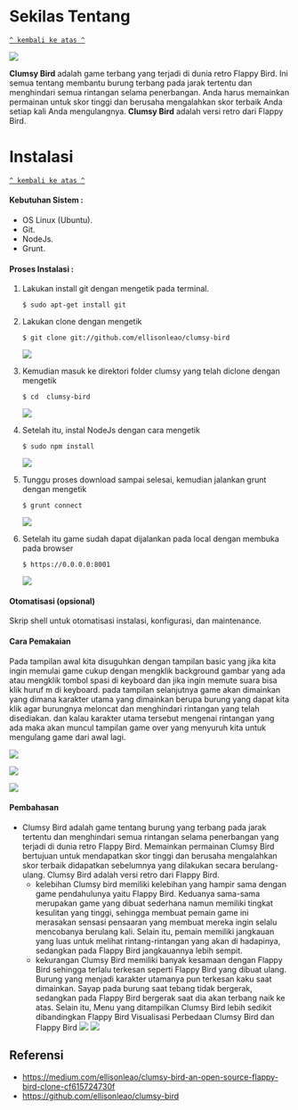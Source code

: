 # Sekilas Tentang
[`^ kembali ke atas ^`](#)

![](https://mobimg.b-cdn.net/androidgame_img/clumsy_bird/real/2_clumsy_bird.jpg)

**Clumsy Bird** adalah game terbang yang terjadi di dunia retro Flappy Bird. Ini semua tentang membantu burung terbang pada jarak tertentu dan menghindari semua rintangan selama penerbangan. Anda harus memainkan permainan untuk skor tinggi dan berusaha mengalahkan skor terbaik Anda setiap kali Anda mengulangnya. **Clumsy Bird** adalah versi retro dari Flappy Bird.


# Instalasi
[`^ kembali ke atas ^`](#)

#### Kebutuhan Sistem :
- OS Linux (Ubuntu).
- Git.
- NodeJs.
- Grunt.

#### Proses Instalasi :
1. Lakukan install git dengan mengetik pada terminal.
    ```
    $ sudo apt-get install git
	```
	
2. Lakukan clone dengan mengetik
	```
    $ git clone git://github.com/ellisonleao/clumsy-bird
	```
	![](https://raw.githubusercontent.com/aliilkom/Clumsy-Bird/master/ss1.PNG)
	
4. Kemudian masuk ke direktori folder clumsy yang telah diclone dengan mengetik

	```
    $ cd  clumsy-bird
    ```
      ![](https://raw.githubusercontent.com/aliilkom/Clumsy-Bird/master/ss2.PNG)
5. Setelah itu, instal NodeJs dengan cara mengetik
    ```
    $ sudo npm install
    ```
    ![](https://raw.githubusercontent.com/aliilkom/Clumsy-Bird/master/ss3.PNG)
6. Tunggu proses download sampai selesai, kemudian jalankan grunt dengan mengetik 
	```
    $ grunt connect
    ```
    ![](https://raw.githubusercontent.com/aliilkom/Clumsy-Bird/master/Screenshot2.png)
    
7. 	Setelah itu game sudah dapat dijalankan pada local dengan membuka pada browser
	```
    $ https://0.0.0.0:8001
    ```
    ![](https://raw.githubusercontent.com/aliilkom/Clumsy-Bird/master/Screenshot3.png)

#### Otomatisasi (opsional)

Skrip shell untuk otomatisasi instalasi, konfigurasi, dan maintenance.


#### Cara Pemakaian

Pada tampilan awal kita disuguhkan dengan tampilan basic yang jika kita ingin memulai game cukup dengan mengklik background gambar yang ada atau mengklik tombol spasi  di keyboard dan jika ingin memute suara bisa klik huruf m di keyboard. pada tampilan selanjutnya game akan dimainkan yang dimana karakter utama yang dimainkan berupa burung yang dapat kita klik agar burungnya meloncat dan menghindari rintangan yang telah disediakan. dan kalau karakter utama tersebut mengenai rintangan yang ada maka akan muncul tampilan game over yang menyuruh kita untuk mengulang game dari awal lagi.

![](https://raw.githubusercontent.com/aliilkom/Clumsy-Bird/master/Screenshot3.png)

![](https://raw.githubusercontent.com/aliilkom/Clumsy-Bird/master/Screenshot4.png)

![](https://raw.githubusercontent.com/aliilkom/Clumsy-Bird/master/Screenshot5.png)


#### Pembahasan

- Clumsy Bird adalah game tentang burung yang terbang pada jarak tertentu dan menghindari semua rintangan selama penerbangan yang terjadi di dunia retro Flappy Bird. Memainkan permainan Clumsy Bird bertujuan untuk mendapatkan skor tinggi dan berusaha mengalahkan skor terbaik didapatkan sebelumnya yang dilakukan secara berulang-ulang. Clumsy Bird adalah versi retro dari Flappy Bird.
    - kelebihan
	Clumsy bird memiliki kelebihan yang hampir sama dengan game pendahulunya yaitu Flappy Bird. Keduanya sama-sama merupakan 		game yang dibuat sederhana namun memiliki tingkat kesulitan yang tinggi, sehingga membuat pemain game ini merasakan sensasi 		pensaaran yang membuat mereka ingin selalu mencobanya berulang kali. Selain itu, pemain memiliki jangkauan yang luas untuk 		melihat rintang-rintangan yang akan di hadapinya, sedangkan pada Flappy Bird jangkauannya lebih sempit. 
    - kekurangan
    	Clumsy Bird memiliki banyak kesamaan dengan Flappy Bird sehingga terlalu terkesan seperti Flappy Bird yang dibuat ulang. Burung 	yang menjadi karakter utamanya pun terkesan kaku saat dimainkan. Sayap pada burung saat tebang tidak bergerak, sedangkan pada 		Flappy Bird bergerak saat dia akan terbang naik ke atas. Selain itu, Menu yang ditampilkan Clumsy Bird lebih sedikit 			dibandingkan Flappy Bird
Visualisasi Perbedaan Clumsy Bird dan Flappy Bird
![](https://raw.githubusercontent.com/aliilkom/Clumsy-Bird/master/clumsy1.PNG)
![](https://raw.githubusercontent.com/aliilkom/Clumsy-Bird/master/flappy.PNG)
## Referensi
- https://medium.com/ellisonleao/clumsy-bird-an-open-source-flappy-bird-clone-cf615724730f 
- https://github.com/ellisonleao/clumsy-bird
